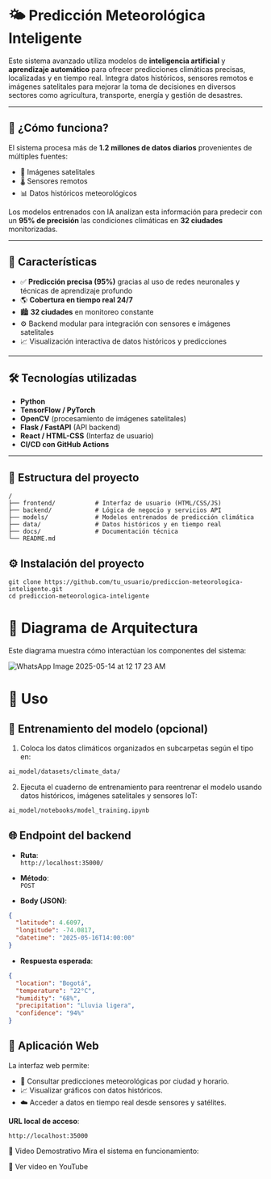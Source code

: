 
# 🌤️ Predicción Meteorológica Inteligente

Este sistema avanzado utiliza modelos de **inteligencia artificial** y **aprendizaje automático** para ofrecer predicciones climáticas precisas, localizadas y en tiempo real. Integra datos históricos, sensores remotos e imágenes satelitales para mejorar la toma de decisiones en diversos sectores como agricultura, transporte, energía y gestión de desastres.

---

## 🧠 ¿Cómo funciona?

El sistema procesa más de **1.2 millones de datos diarios** provenientes de múltiples fuentes:

- 📡 Imágenes satelitales
- 🌡️ Sensores remotos
- 📊 Datos históricos meteorológicos

Los modelos entrenados con IA analizan esta información para predecir con un **95% de precisión** las condiciones climáticas en **32 ciudades** monitorizadas.

---

## 🚀 Características

- ✅ **Predicción precisa (95%)** gracias al uso de redes neuronales y técnicas de aprendizaje profundo
- 🌎 **Cobertura en tiempo real 24/7**
- 🏙️ **32 ciudades** en monitoreo constante
- ⚙️ Backend modular para integración con sensores e imágenes satelitales
- 📈 Visualización interactiva de datos históricos y predicciones

---

## 🛠️ Tecnologías utilizadas

- **Python**
- **TensorFlow / PyTorch**
- **OpenCV** (procesamiento de imágenes satelitales)
- **Flask / FastAPI** (API backend)
- **React / HTML-CSS** (Interfaz de usuario)
- **CI/CD con GitHub Actions**

---

## 📁 Estructura del proyecto

```
/
├── frontend/           # Interfaz de usuario (HTML/CSS/JS)
├── backend/            # Lógica de negocio y servicios API
├── models/             # Modelos entrenados de predicción climática
├── data/               # Datos históricos y en tiempo real
├── docs/               # Documentación técnica
└── README.md

```

## ⚙️ Instalación del proyecto

```
git clone https://github.com/tu_usuario/prediccion-meteorologica-inteligente.git
cd prediccion-meteorologica-inteligente

```
# 🧭 Diagrama de Arquitectura
Este diagrama muestra cómo interactúan los componentes del sistema:

![WhatsApp Image 2025-05-14 at 12 17 23 AM](https://github.com/user-attachments/assets/c0ef474c-1494-4a59-bef3-c390be23749f)


# 🧩 Uso
## 🧠 Entrenamiento del modelo (opcional)

1. Coloca los datos climáticos organizados en subcarpetas según el tipo en:

```bash
ai_model/datasets/climate_data/
```

2. Ejecuta el cuaderno de entrenamiento para reentrenar el modelo usando datos históricos, imágenes satelitales y sensores IoT:

```bash
ai_model/notebooks/model_training.ipynb
```

## 🌐 Endpoint del backend

- **Ruta**:  
  `http://localhost:35000/`

- **Método**:  
  `POST`

- **Body (JSON)**:

```json
{
  "latitude": 4.6097,
  "longitude": -74.0817,
  "datetime": "2025-05-16T14:00:00"
}
```

- **Respuesta esperada**:

```json
{
  "location": "Bogotá",
  "temperature": "22°C",
  "humidity": "68%",
  "precipitation": "Lluvia ligera",
  "confidence": "94%"
}
```

## 📱 Aplicación Web

La interfaz web permite:

- 🌆 Consultar predicciones meteorológicas por ciudad y horario.  
- 📈 Visualizar gráficos con datos históricos.  
- ☁️ Acceder a datos en tiempo real desde sensores y satélites.

**URL local de acceso**:  
```url
http://localhost:35000
```

🎥 Video Demostrativo
Mira el sistema en funcionamiento:

🔗 Ver video en YouTube <!-- Reemplaza con tu enlace real -->
